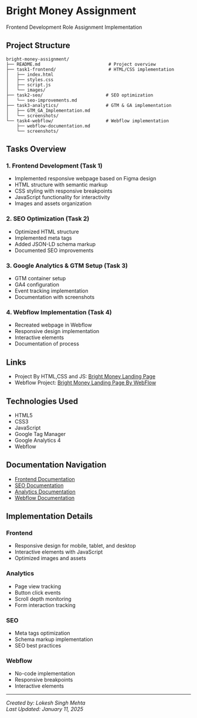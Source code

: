 # Bright Money Assignment

Frontend Development Role Assignment Implementation

## Project Structure
```
bright-money-assignment/
├── README.md                          # Project overview
├── task1-frontend/                    # HTML/CSS implementation
│   ├── index.html
│   ├── styles.css
│   ├── script.js
│   └── images/
├── task2-seo/                        # SEO optimization
│   └── seo-improvements.md
├── task3-analytics/                  # GTM & GA implementation
│   ├── GTM_GA_Implementation.md
│   └── screenshots/
└── task4-webflow/                    # Webflow implementation
    ├── webflow-documentation.md
    └── screenshots/
```

## Tasks Overview

### 1. Frontend Development (Task 1)
- Implemented responsive webpage based on Figma design
- HTML structure with semantic markup
- CSS styling with responsive breakpoints
- JavaScript functionality for interactivity
- Images and assets organization

### 2. SEO Optimization (Task 2)
- Optimized HTML structure
- Implemented meta tags
- Added JSON-LD schema markup
- Documented SEO improvements

### 3. Google Analytics & GTM Setup (Task 3)
- GTM container setup
- GA4 configuration
- Event tracking implementation
- Documentation with screenshots

### 4. Webflow Implementation (Task 4)
- Recreated webpage in Webflow
- Responsive design implementation
- Interactive elements
- Documentation of process

## Links
- Project By HTML,CSS and JS: [Bright Money Landing Page](https://brightmoney-landing-page-1xzp.vercel.app/)
- Webflow Project: [Bright Money Landing Page By WebFlow](https://bright-money-landing-page.webflow.io/)

## Technologies Used
- HTML5
- CSS3
- JavaScript
- Google Tag Manager
- Google Analytics 4
- Webflow

## Documentation Navigation
- [Frontend Documentation](./task1-frontend/README.md)
- [SEO Documentation](./task2-seo/seo-improvements.md)
- [Analytics Documentation](./task3-analytics/GTM_GA_Implementation.md)
- [Webflow Documentation](./task4-webflow/webflow-documentation.md)

## Implementation Details

### Frontend
- Responsive design for mobile, tablet, and desktop
- Interactive elements with JavaScript
- Optimized images and assets

### Analytics
- Page view tracking
- Button click events
- Scroll depth monitoring
- Form interaction tracking

### SEO
- Meta tags optimization
- Schema markup implementation
- SEO best practices

### Webflow
- No-code implementation
- Responsive breakpoints
- Interactive elements

---
*Created by: Lokesh Singh Mehta*  
*Last Updated: January 11, 2025*